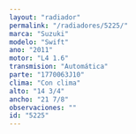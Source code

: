 ```yaml
---
layout: "radiador"
permalink: "/radiadores/5225/"
marca: "Suzuki"
modelo: "Swift"
ano: "2011"
motor: "L4 1.6"
transmision: "Automática"
parte: "1770063J10"
clima: "Con clima"
alto: "14 3/4"
ancho: "21 7/8"
observaciones: ""
id: "5225"
---
```


